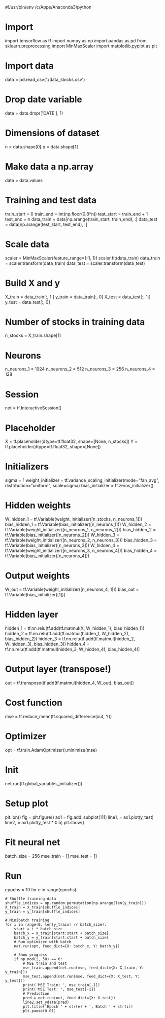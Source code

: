 #!/usr/bin/env /c/Apps/Anaconda3/python

# Import
import tensorflow as tf
import numpy as np
import pandas as pd
from sklearn.preprocessing import MinMaxScaler
import matplotlib.pyplot as plt

# Import data
data = pd.read_csv('./data_stocks.csv')

# Drop date variable
data = data.drop(['DATE'], 1)

# Dimensions of dataset
n = data.shape[0]
p = data.shape[1]

# Make data a np.array
data = data.values

# Training and test data
train_start = 0
train_end = int(np.floor(0.8*n))
test_start = train_end + 1
test_end = n
data_train = data[np.arange(train_start, train_end), :]
data_test = data[np.arange(test_start, test_end), :]

# Scale data
scaler = MinMaxScaler(feature_range=(-1, 1))
scaler.fit(data_train)
data_train = scaler.transform(data_train)
data_test = scaler.transform(data_test)

# Build X and y
X_train = data_train[:, 1:]
y_train = data_train[:, 0]
X_test = data_test[:, 1:]
y_test = data_test[:, 0]

# Number of stocks in training data
n_stocks = X_train.shape[1]

# Neurons
n_neurons_1 = 1024
n_neurons_2 = 512
n_neurons_3 = 256
n_neurons_4 = 128

# Session
net = tf.InteractiveSession()

# Placeholder
X = tf.placeholder(dtype=tf.float32, shape=[None, n_stocks])
Y = tf.placeholder(dtype=tf.float32, shape=[None])

# Initializers
sigma = 1
weight_initializer = tf.variance_scaling_initializer(mode="fan_avg", distribution="uniform", scale=sigma)
bias_initializer = tf.zeros_initializer()

# Hidden weights
W_hidden_1 = tf.Variable(weight_initializer([n_stocks, n_neurons_1]))
bias_hidden_1 = tf.Variable(bias_initializer([n_neurons_1]))
W_hidden_2 = tf.Variable(weight_initializer([n_neurons_1, n_neurons_2]))
bias_hidden_2 = tf.Variable(bias_initializer([n_neurons_2]))
W_hidden_3 = tf.Variable(weight_initializer([n_neurons_2, n_neurons_3]))
bias_hidden_3 = tf.Variable(bias_initializer([n_neurons_3]))
W_hidden_4 = tf.Variable(weight_initializer([n_neurons_3, n_neurons_4]))
bias_hidden_4 = tf.Variable(bias_initializer([n_neurons_4]))

# Output weights
W_out = tf.Variable(weight_initializer([n_neurons_4, 1]))
bias_out = tf.Variable(bias_initializer([1]))

# Hidden layer
hidden_1 = tf.nn.relu(tf.add(tf.matmul(X, W_hidden_1), bias_hidden_1))
hidden_2 = tf.nn.relu(tf.add(tf.matmul(hidden_1, W_hidden_2), bias_hidden_2))
hidden_3 = tf.nn.relu(tf.add(tf.matmul(hidden_2, W_hidden_3), bias_hidden_3))
hidden_4 = tf.nn.relu(tf.add(tf.matmul(hidden_3, W_hidden_4), bias_hidden_4))

# Output layer (transpose!)
out = tf.transpose(tf.add(tf.matmul(hidden_4, W_out), bias_out))

# Cost function
mse = tf.reduce_mean(tf.squared_difference(out, Y))

# Optimizer
opt = tf.train.AdamOptimizer().minimize(mse)

# Init
net.run(tf.global_variables_initializer())

# Setup plot
plt.ion()
fig = plt.figure()
ax1 = fig.add_subplot(111)
line1, = ax1.plot(y_test)
line2, = ax1.plot(y_test * 0.5)
plt.show()

# Fit neural net
batch_size = 256
mse_train = []
mse_test = []

# Run
epochs = 10
for e in range(epochs):

    # Shuffle training data
    shuffle_indices = np.random.permutation(np.arange(len(y_train)))
    X_train = X_train[shuffle_indices]
    y_train = y_train[shuffle_indices]

    # Minibatch training
    for i in range(0, len(y_train) // batch_size):
        start = i * batch_size
        batch_x = X_train[start:start + batch_size]
        batch_y = y_train[start:start + batch_size]
        # Run optimizer with batch
        net.run(opt, feed_dict={X: batch_x, Y: batch_y})

        # Show progress
        if np.mod(i, 50) == 0:
            # MSE train and test
            mse_train.append(net.run(mse, feed_dict={X: X_train, Y: y_train}))
            mse_test.append(net.run(mse, feed_dict={X: X_test, Y: y_test}))
            print('MSE Train: ', mse_train[-1])
            print('MSE Test: ', mse_test[-1])
            # Prediction
            pred = net.run(out, feed_dict={X: X_test})
            line2.set_ydata(pred)
            plt.title('Epoch ' + str(e) + ', Batch ' + str(i))
            plt.pause(0.01)
